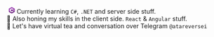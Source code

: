 ﻿&nbsp;![c#-logo](./assets/csharp-logo-inline.png) Currently learning `C#`, `.NET` and server side stuff.  
👀 Also honing my skills in the client side. `React` & `Angular` stuff.  
👾 Let's have virtual tea and conversation over Telegram `@atareversei`
